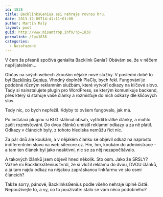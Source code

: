 ```yaml
---
id: 1838
title: BacklinksGenius asi nehraje rovnou hru.
date: 2013-12-09T14:41:11+01:00
author: Martin Malý
layout: post
guid: http://www.misantrop.info/?p=1838
permalink: /?p=1838
categories:
  - Nezařazené
---
```

V čem že přesně spočívá genialita Backlink Genia? Obávám se, že v něčem nepřijatelném&#8230;

<!--more-->

Občas na svých webech zkouším nějaké nové služby. V poslední době to byl [Backlinks Genius](http://www.backlinksgenius.cz/). Vhodný doplněk PlaCly, bych řekl. Fungování je podobné různým reklamním službám, které vytvoří odkazy na klíčové slovo. Tady si nainstalujete plugin pro WordPress, se kterým komunikuje backend, přes který si stahuje vaše články a rozmisťuje do nich odkazy dle klíčových slov.

Tedy nic, co bych nepřežil. Kdyby to ovšem fungovalo, jak má.

Po instalaci pluginu si BLG stáhnul obsah, vytřídil krátké články, a mohlo začít rozmisťování. Do dvou článků umístil reklamní odkazy a za ně platil. Odkazy v článcích byly, z tohoto hlediska nemůžu říct nic.

Za pár dnů ale koukám, a v nějakém článku se objevil odkaz na naprosto indiferentním slovu na web sitecore.cz. Hm, hm, koukám do administrace &#8211; a tam ten článek byl jako neaktivní, nic se za něj nezapočítávalo.

A takových článků jsem objevil hned několik. Sto osm. Jako že SRSLY? Vážně mi BacklinksGenius tvrdí, že si vložil reklamu do dvou, DVOU článků, a já tam najdu odkaz na nějakou zapráskanou linkfarmu ve sto osmi článcích?

Takže sorry, pánové, BacklinksGenius podle všeho nehraje úplně čistě. Nepoužívejte to, a vy, co to používáte: stalo se vám něco podobného?